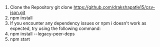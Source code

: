 1. Clone the Repository   git clone  https://github.com/drakshapatle15/csv-json.git
2. npm install
3. If you encounter any dependency issues or npm i doesn't work as expected, try using the following command:
4. npm install --legacy-peer-deps
5. npm start





